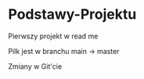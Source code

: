 # Podstawy-Projektu
Pierwszy projekt w read me

Pilk jest w branchu main -> master

Zmiany w Git'cie
